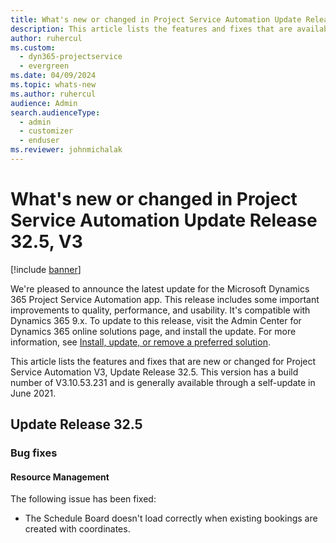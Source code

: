 ```yaml
---
title: What's new or changed in Project Service Automation Update Release 32.5, V3
description: This article lists the features and fixes that are available in Project Service Automation Update Release 32.5, V3.
author: ruhercul
ms.custom: 
  - dyn365-projectservice
  - evergreen
ms.date: 04/09/2024
ms.topic: whats-new
ms.author: ruhercul
audience: Admin
search.audienceType: 
  - admin
  - customizer
  - enduser
ms.reviewer: johnmichalak
---
```



# What's new or changed in Project Service Automation Update Release 32.5, V3

[!include [banner](../includes/psa-now-project-operations.md)]

We're pleased to announce the latest update for the Microsoft Dynamics 365 Project Service Automation app. This release includes some important improvements to quality, performance, and usability. It's compatible with Dynamics 365 9.x. To update to this release, visit the Admin Center for Dynamics 365 online solutions page, and install the update. For more information, see [Install, update, or remove a preferred solution](/power-platform/admin/install-remove-preferred-solution).

This article lists the features and fixes that are new or changed for Project Service Automation V3, Update Release 32.5. This version has a build number of V3.10.53.231 and is generally available through a self-update in June 2021.

## Update Release 32.5

### Bug fixes

#### Resource Management

The following issue has been fixed:

- The Schedule Board doesn't load correctly when existing bookings are created with coordinates.

